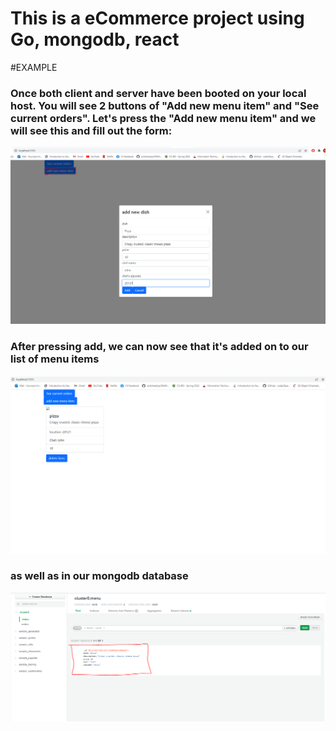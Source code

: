 # This is a eCommerce project using Go, mongodb, react

#EXAMPLE
### Once both client and server have been booted on your local host. You will see 2 buttons of "Add new menu item" and "See current orders". Let's press the "Add new menu item" and we will see this and fill out the form:

![alt text](https://github.com/hyunsoo3075/goProject/blob/master/pictures/Adding_menu_item.PNG)

### After pressing add, we can now see that it's added on to our list of menu items

![alt text](https://github.com/hyunsoo3075/goProject/blob/master/pictures/displayadded.PNG)

### as well as in our mongodb database

![alt text](https://github.com/hyunsoo3075/goProject/blob/master/pictures/mongodb_added_item.PNG)




